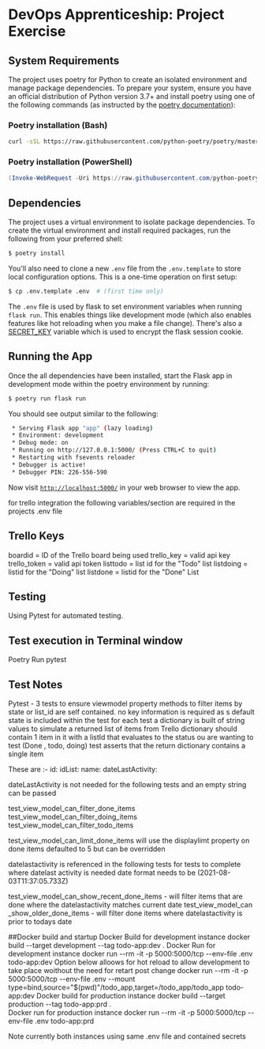 # DevOps Apprenticeship: Project Exercise

## System Requirements

The project uses poetry for Python to create an isolated environment and manage package dependencies. To prepare your system, ensure you have an official distribution of Python version 3.7+ and install poetry using one of the following commands (as instructed by the [poetry documentation](https://python-poetry.org/docs/#system-requirements)):

### Poetry installation (Bash)

```bash
curl -sSL https://raw.githubusercontent.com/python-poetry/poetry/master/get-poetry.py | python
```

### Poetry installation (PowerShell)

```powershell
(Invoke-WebRequest -Uri https://raw.githubusercontent.com/python-poetry/poetry/master/get-poetry.py -UseBasicParsing).Content | python
```

## Dependencies

The project uses a virtual environment to isolate package dependencies. To create the virtual environment and install required packages, run the following from your preferred shell:

```bash
$ poetry install
```

You'll also need to clone a new `.env` file from the `.env.template` to store local configuration options. This is a one-time operation on first setup:

```bash
$ cp .env.template .env  # (first time only)
```

The `.env` file is used by flask to set environment variables when running `flask run`. This enables things like development mode (which also enables features like hot reloading when you make a file change). There's also a [SECRET_KEY](https://flask.palletsprojects.com/en/1.1.x/config/#SECRET_KEY) variable which is used to encrypt the flask session cookie.

## Running the App

Once the all dependencies have been installed, start the Flask app in development mode within the poetry environment by running:
```bash
$ poetry run flask run
```

You should see output similar to the following:
```bash
 * Serving Flask app "app" (lazy loading)
 * Environment: development
 * Debug mode: on
 * Running on http://127.0.0.1:5000/ (Press CTRL+C to quit)
 * Restarting with fsevents reloader
 * Debugger is active!
 * Debugger PIN: 226-556-590
```
Now visit [`http://localhost:5000/`](http://localhost:5000/) in your web browser to view the app.

for trello integration 
the following variables/section  are required in the projects .env file

## Trello Keys
boardid = ID of the Trello board being used
trello_key = valid api key
trello_token = valid api token
listtodo = list id for the "Todo" list
listdoing = listid for the "Doing" list
listdone = listid for the "Done" List

## Testing
Using Pytest for automated testing.

## Test execution in Terminal window

Poetry Run pytest

## Test Notes
Pytest  - 3 tests to ensure viewmodel property methods to filter items by 
state or list_id are self contained. no key information is required as s default
state is included within the test
for each test a dictionary is built of string values to simulate a returned list of items from Trello
dictionary should contain 1 item in it with a listId that evaluates to the status ou are wanting to test (Done , todo, doing)
test asserts that the return dictionary contains a single item

These are :-
    id: 
    idList: 
    name: 
    dateLastActivity:

dateLastActivity is not needed for the following tests and an empty string can be passed

test_view_model_can_filter_done_items
test_view_model_can_filter_doing_items
test_view_model_can_filter_todo_items

test_view_model_can_limit_done_items will use the displaylimt property on done items defaulted to 5 but can be overridden

datelastactivity is referenced in the following tests
for tests to complete where datelast activity is needed date format needs to be (2021-08-03T11:37:05.733Z)

test_view_model_can_show_recent_done_items - will filter items that are done where the datelastactivity matches current date
test_view_model_can _show_older_done_items - will filter done items where datelastactivity is prior to todays date

##Docker build and startup
Docker Build for development instance
    docker build --target development --tag todo-app:dev .
Docker Run for development instance
    docker run --rm -it -p 5000:5000/tcp --env-file .env todo-app:dev
Option below alloows for hot reload to allow development to take place woithout the need for retart post change
    docker run --rm -it -p 5000:5000/tcp --env-file .env --mount type=bind,source="$(pwd)"/todo_app,target=/todo_app/todo_app todo-app:dev 
Docker build for production instance
    docker build --target production --tag todo-app:prd .    
Docker run for production instance
    docker run --rm -it -p 5000:5000/tcp --env-file .env todo-app:prd
    
Note currently both instances using same .env file and contained secrets
